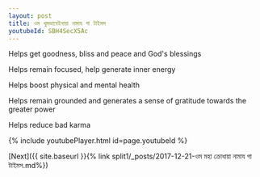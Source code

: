 ```yaml
---
layout: post
title: ওম থুমভাবেইনায়া নামায গা টাইমস
youtubeId: SBH4SecX5Ac
---
```

 
 
Helps get goodness, bliss and peace and God's blessings
 
Helps remain focused, help generate inner energy 
 
Helps boost physical and mental health 
 
Helps remain grounded and generates a sense of gratitude towards the greater power 
 
Helps reduce bad karma
 
 
 
 


{% include youtubePlayer.html id=page.youtubeId %}
 
[Next]({{ site.baseurl }}{% link  split1/_posts/2017-12-21-ওম মহা ক্রোধায়া নামায গা টাইমস.md%})
 
